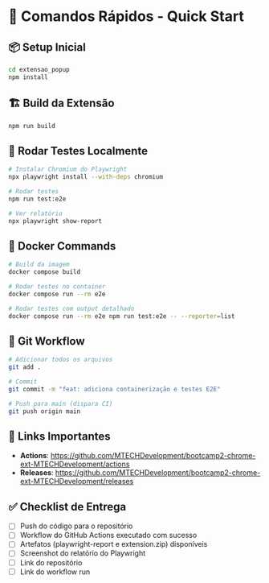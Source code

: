 # 🚀 Comandos Rápidos - Quick Start

## 📦 Setup Inicial

```bash
cd extensao_popup
npm install
```

## 🏗️ Build da Extensão

```bash
npm run build
```

## 🧪 Rodar Testes Localmente

```bash
# Instalar Chromium do Playwright
npx playwright install --with-deps chromium

# Rodar testes
npm run test:e2e

# Ver relatório
npx playwright show-report
```

## 🐋 Docker Commands

```bash
# Build da imagem
docker compose build

# Rodar testes no container
docker compose run --rm e2e

# Rodar testes com output detalhado
docker compose run --rm e2e npm run test:e2e -- --reporter=list
```

## 🔄 Git Workflow

```bash
# Adicionar todos os arquivos
git add .

# Commit
git commit -m "feat: adiciona containerização e testes E2E"

# Push para main (dispara CI)
git push origin main
```

## 🎯 Links Importantes

- **Actions**: https://github.com/MTECHDevelopment/bootcamp2-chrome-ext-MTECHDevelopment/actions
- **Releases**: https://github.com/MTECHDevelopment/bootcamp2-chrome-ext-MTECHDevelopment/releases

## ✅ Checklist de Entrega

- [ ] Push do código para o repositório
- [ ] Workflow do GitHub Actions executado com sucesso
- [ ] Artefatos (playwright-report e extension.zip) disponíveis
- [ ] Screenshot do relatório do Playwright
- [ ] Link do repositório
- [ ] Link do workflow run
